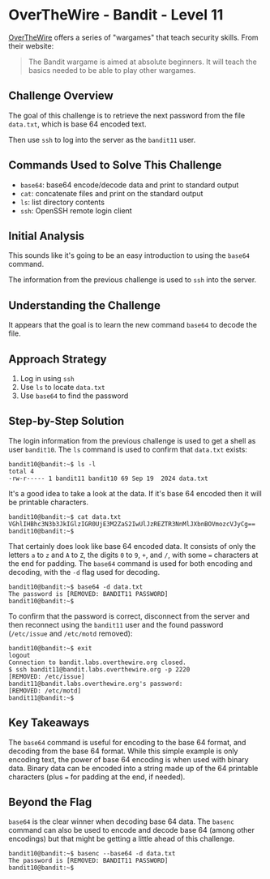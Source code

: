 # OverTheWire - Bandit - Level 11

[OverTheWire](https://overthewire.org) offers a series of "wargames" that teach
security skills. From their website:

> The Bandit wargame is aimed at absolute beginners. It will teach the basics
> needed to be able to play other wargames.

## Challenge Overview

The goal of this challenge is to retrieve the next password from the file
`data.txt`, which is base 64 encoded text.

Then use `ssh` to log into the server as the `bandit11` user.

## Commands Used to Solve This Challenge

- `base64`: base64 encode/decode data and print to standard output
- `cat`: concatenate files and print on the standard output
- `ls`: list directory contents
- `ssh`: OpenSSH remote login client

## Initial Analysis

This sounds like it's going to be an easy introduction to using the `base64`
command.

The information from the previous challenge is used to `ssh` into the server.

## Understanding the Challenge

It appears that the goal is to learn the new command `base64` to decode the
file.

## Approach Strategy

1. Log in using `ssh`
1. Use `ls` to locate `data.txt`
1. Use `base64` to find the password

## Step-by-Step Solution

The login information from the previous challenge is used to get a shell as user
`bandit10`. The `ls` command is used to confirm that `data.txt` exists:

```
bandit10@bandit:~$ ls -l
total 4
-rw-r----- 1 bandit11 bandit10 69 Sep 19  2024 data.txt
```

It's a good idea to take a look at the data. If it's base 64 encoded then it
will be printable characters.

```
bandit10@bandit:~$ cat data.txt
VGhlIHBhc3N3b3JkIGlzIGR0UjE3M2ZaS2IwUlJzREZTR3NnMlJXbnBOVmozcVJyCg==
bandit10@bandit:~$
```

That certainly does look like base 64 encoded data. It consists of only the
letters `a` to `z` and `A` to `Z`, the digits `0` to `9`, `+`, and `/`, with
some `=` characters at the end for padding. The `base64` command is used for
both encoding and decoding, with the `-d` flag used for decoding.

```
bandit10@bandit:~$ base64 -d data.txt
The password is [REMOVED: BANDIT11 PASSWORD]
bandit10@bandit:~$
```

To confirm that the password is correct, disconnect from the server and then
reconnect using the `bandit11` user and the found password (`/etc/issue` and
`/etc/motd` removed):

```
bandit10@bandit:~$ exit
logout
Connection to bandit.labs.overthewire.org closed.
$ ssh bandit11@bandit.labs.overthewire.org -p 2220
[REMOVED: /etc/issue]
bandit11@bandit.labs.overthewire.org's password:
[REMOVED: /etc/motd]
bandit11@bandit:~$
```

## Key Takeaways

The `base64` command is useful for encoding to the base 64 format, and decoding
from the base 64 format. While this simple example is only encoding text, the
power of base 64 encoding is when used with binary data. Binary data can be
encoded into a string made up of the 64 printable characters (plus `=` for
padding at the end, if needed).

## Beyond the Flag

`base64` is the clear winner when decoding base 64 data. The `basenc` command
can also be used to encode and decode base 64 (among other encodings) but that
might be getting a little ahead of this challenge.

```
bandit10@bandit:~$ basenc --base64 -d data.txt
The password is [REMOVED: BANDIT11 PASSWORD]
bandit10@bandit:~$
```
